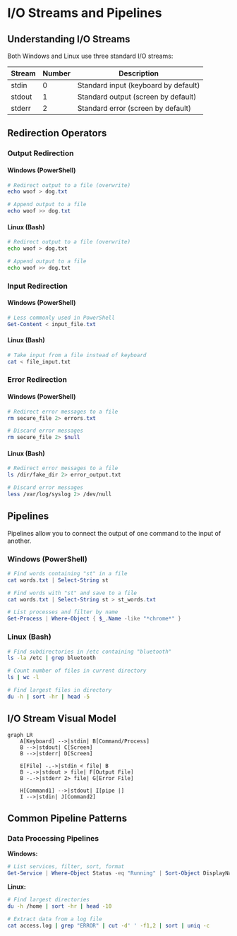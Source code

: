 # I/O Streams and Pipelines

## Understanding I/O Streams

Both Windows and Linux use three standard I/O streams:

| Stream | Number | Description |
|--------|--------|-------------|
| stdin | 0 | Standard input (keyboard by default) |
| stdout | 1 | Standard output (screen by default) |
| stderr | 2 | Standard error (screen by default) |

## Redirection Operators

### Output Redirection

#### Windows (PowerShell)
```powershell
# Redirect output to a file (overwrite)
echo woof > dog.txt

# Append output to a file
echo woof >> dog.txt
```

#### Linux (Bash)
```bash
# Redirect output to a file (overwrite)
echo woof > dog.txt

# Append output to a file
echo woof >> dog.txt
```

### Input Redirection

#### Windows (PowerShell)
```powershell
# Less commonly used in PowerShell
Get-Content < input_file.txt
```

#### Linux (Bash)
```bash
# Take input from a file instead of keyboard
cat < file_input.txt
```

### Error Redirection

#### Windows (PowerShell)
```powershell
# Redirect error messages to a file
rm secure_file 2> errors.txt

# Discard error messages
rm secure_file 2> $null
```

#### Linux (Bash)
```bash
# Redirect error messages to a file
ls /dir/fake_dir 2> error_output.txt

# Discard error messages
less /var/log/syslog 2> /dev/null
```

## Pipelines

Pipelines allow you to connect the output of one command to the input of another.

### Windows (PowerShell)
```powershell
# Find words containing "st" in a file
cat words.txt | Select-String st

# Find words with "st" and save to a file
cat words.txt | Select-String st > st_words.txt

# List processes and filter by name
Get-Process | Where-Object { $_.Name -like "*chrome*" }
```

### Linux (Bash)
```bash
# Find subdirectories in /etc containing "bluetooth"
ls -la /etc | grep bluetooth

# Count number of files in current directory
ls | wc -l

# Find largest files in directory
du -h | sort -hr | head -5
```

## I/O Stream Visual Model

```mermaid
graph LR
    A[Keyboard] -->|stdin| B[Command/Process]
    B -->|stdout| C[Screen]
    B -->|stderr| D[Screen]
    
    E[File] -.->|stdin < file| B
    B -.->|stdout > file| F[Output File]
    B -.->|stderr 2> file| G[Error File]
    
    H[Command1] -->|stdout| I[pipe |]
    I -->|stdin| J[Command2]
```

## Common Pipeline Patterns

### Data Processing Pipelines

**Windows:**
```powershell
# List services, filter, sort, format
Get-Service | Where-Object Status -eq "Running" | Sort-Object DisplayName | Format-Table -Property DisplayName, Status
```

**Linux:**
```bash
# Find largest directories
du -h /home | sort -hr | head -10

# Extract data from a log file
cat access.log | grep "ERROR" | cut -d' ' -f1,2 | sort | uniq -c
```